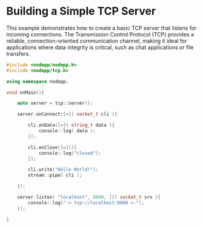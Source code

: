# Building a Simple TCP Server

This example demonstrates how to create a basic TCP server that listens for incoming connections. The Transmission Control Protocol (TCP) provides a reliable, connection-oriented communication channel, making it ideal for applications where data integrity is critical, such as chat applications or file transfers.

```cpp
#include <nodepp/nodepp.h>
#include <nodepp/tcp.h>

using namespace nodepp;

void onMain(){

    auto server = tcp::server();

    server.onConnect([=]( socket_t cli ){

        cli.onData([=]( string_t data ){
            console::log( data );
        });

        cli.onClose([=](){
            console::log("closed");
        });

        cli.write("Hello World!");
        stream::pipe( cli );

    });

    server.listen( "localhost", 8000, []( socket_t srv ){
        console::log("-> tcp://localhost:8000 <-");
    });

}
```
